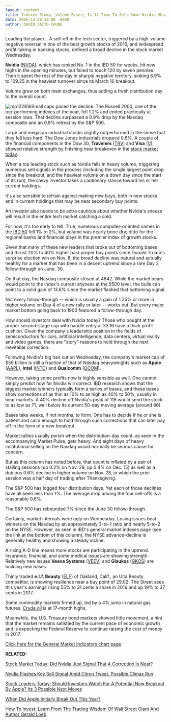 ```yaml
---
layout: content
title: Indexes Slump, Volume Rises; Is It Time To Sell Some Nvidia Shares Or All?
date: 2016-12-28 18:00 -0800
author: DAVID SAITO-CHUNG
---
```






Loading the player...
A sell-off in the tech sector, triggered by a high-volume negative reversal in one of the best growth stocks of 2016, and widespread profit-taking in banking stocks, defined a broad decline in the stock market Wednesday.


**Nvidia** ([NVDA](https://research.investors.com/quote.aspx?symbol=NVDA)), which has ranked No. 1 in the IBD 50 for weeks, hit new highs in the opening minutes, but failed to touch 120 by seven pennies. Then it spent the rest of the day in sharply negative territory, sinking 6.9% to 109.25 in the heaviest turnover since its March 16 breakout.


Volume grew on both main exchanges, thus adding a fresh distribution day to the overall count.


![mp122816](https://www.investors.com/wp-content/uploads/2016/12/MP122816-215x300.png)Small caps paced the decline. The Russell 2000, one of the top-performing indexes of the year, fell 1.2% and ended practically at session lows. That decline surpassed a 0.9% drop by the Nasdaq composite and an 0.8% retreat by the S&P 500.


Large and megacap industrial stocks slightly outperformed in the sense that they fell less hard. The Dow Jones industrials dropped 0.6%. A couple of the financial components in the Dow 30, **Travelers** ([TRV](https://research.investors.com/quote.aspx?symbol=TRV)) and **Visa** ([V](https://research.investors.com/quote.aspx?symbol=V)), showed relative strength by finishing near breakeven in the [stock market today](https://www.investors.com/category/market-trend/stock-market-today/).


When a top leading stock such as Nvidia falls in heavy volume, triggering numerous sell signals in the process (including the single largest point drop since the breakout, and the heaviest volume on a down day since the start of its run), the savvy investor takes a cautionary stance toward his or her current holdings.


It's also sensible to refrain against making new buys, both in new stocks and in current holdings that may be near secondary buy points.


An investor also needs to be extra cautious about whether Nvidia's sneeze will result in the entire tech market catching a cold.


For now, it's too early to tell. True, numerous computer-oriented names in the [IBD 50](http://research.investors.com/stock-lists/ibd-50/) fell 1% to 2%, but volume was nearly bone dry; ditto for the regional banks and financial plays in the premier index of growth stocks.


Given that many of these new leaders that broke out of bottoming bases and thrust 20% to 40% higher past proper buy points since Donald Trump's surprise election win on Nov. 8, the broad decline was natural and actually healthy for a market that has been in a decent uptrend since a rare Day 3 follow-through on June. 30.


On that day, the Nasdaq composite closed at 4842. While the market bears would point to the index's current shyness at the 5500 level, the bulls can point to a solid gain of 13.6% since the market flashed that bottoming signal.


Not every follow-through -- which is usually a gain of 1.25% or more in higher volume on Day 4 of a new rally or later -- works out. But every major market bottom going back to 1900 featured a follow-through day.


How should investors deal with Nvidia today? Those who bought at the proper second-stage cup with handle entry at 33.16 have a thick profit cushion. Given the company's leadership position in the fields of semiconductors for cars, artificial intelligence, data centers, virtual reality and video games, there are "story" reasons to hold through the next inevitable correction.


Following Nvidia's big hair cut on Wednesday, the company's market cap of $59 billion is still a fraction of that of Nasdaq heavyweights such as **Apple** ([AAPL](https://research.investors.com/quote.aspx?symbol=AAPL)), **Intel** ([INTC](https://research.investors.com/quote.aspx?symbol=INTC)) and **Qualcomm** ([QCOM](https://research.investors.com/quote.aspx?symbol=QCOM)).


However, taking some profits now is highly sensible as well. One cannot simply predict how far Nvidia will correct. IBD research shows that the biggest market winners typically form a series of bases, and these bases show corrections of as thin as 10% to as high as 40% to 50%, usually in bear markets. A 40% decline off Nvidia's peak of 119 would send the stock to as low as 71, well below its current 50-day moving average (around 86).


Bases take weeks, if not months, to form. One has to decide if he or she is patient and calm enough to hold through such corrections that can later pay off in the form of a new breakout.


Market rallies usually perish when the distribution-day count, as seen in the accompanying Market Pulse, gets heavy. And eight days of heavy institutional selling on the Nasdaq would normally be serious cause for concern.


But as this column has noted before, that count is inflated by a pair of stalling sessions (up 0.2% on Nov. 29, up 0.4% on Dec. 15) as well as a dubious 0.6% decline in higher volume on Nov. 28, in which the prior session was a half day of trading after Thanksgiving.


The S&P 500 has logged four distribution days. Yet each of those declines have all been less than 1%. The average drop among the four sell-offs is a reasonable 0.6%.


The S&P 500 has rebounded 7% since the June 30 follow-through.


Certainly, market internals were ugly on Wednesday. Losing issues beat winners on the Nasdaq by an approximately 3-to-1 ratio and nearly 5-to-2 on the NYSE. However, as seen in IBD's general market indexes page (see the link at the bottom of this column), the NYSE advance-decline is generally healthy and showing a steady incline.


A rising A-D line means more stocks are participating in the uptrend. Insurance, financial, and some medical issues are showing strength. Relatively new issues **Veeva Systems** ([VEEV](https://research.investors.com/quote.aspx?symbol=VEEV)) and **Glaukos** ([GKOS](https://research.investors.com/quote.aspx?symbol=GKOS)) are building new bases.


Thinly traded **e.l.f. Beauty** ([ELF](https://research.investors.com/quote.aspx?symbol=ELF)) of Oakland, Calif., an Ulta Beauty competitor, is showing resilience near a buy point of 29.02. The Street sees this year's earnings rising 55% to 31 cents a share in 2016 and up 19% to 37 cents in 2017.


Some commodity markets firmed up, led by a 4% jump in natural gas futures. [Crude oil](https://www.investors.com/research/futures/oil-trades-near-17-month-high-crude-market-seen-balancing-in-2017/) is at 17-month highs.


Meanwhile, the U.S. Treasury bond markets showed little movement, a hint that the market remains satisfied by the current pace of economic growth and is expecting the Federal Reserve to continue raising the cost of money in 2017.


[Click here for the General Market Indicators chart page](https://www.investors.com/wp-content/uploads/2016/12/IBD2812153042GMI.pdf).


**RELATED:**


[Stock Market Today: Did Nvidia Just Signal That A Correction Is Near?](https://www.investors.com/market-trend/stock-market-today/nasdaq-leads-gains-apple-up-did-nvidia-just-signal-a-correction-is-near/)


[Nvidia Flashes Key Sell Signal Amid Citron Tweet, Possible Climax Run](https://www.investors.com/news/technology/nvidia-gets-altitude-sickness-after-possible-climax-run/)


[Stock Leaders Today: Should Investors Watch For A Potential New Breakout By Apple? Its 3 Possible Next Moves](https://www.investors.com/market-trend/stock-market-today/stocks-down-but-more-techs-move-up-should-apple-stay-on-your-watch-list/)


[When Did Apple Initially Break Out This Year?](https://www.investors.com/market-trend/stock-market-today/stocks-up-early-apple-stages-1st-breakout-in-more-than-1-year/)


[How To Invest: Learn From The Trading Wisdom Of Wall Street Giant And Author Gerald Loeb](https://www.investors.com/news/management/leaders-and-success/why-gerald-loebs-battle-for-investment-survival-rings-true-in-todays-markets/)




